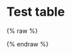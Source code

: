 # Test table

{% raw %}
<div id="diplay_description"> </div>
{% endraw %}

<script>
$(document).ready(function() {
  hu = window.location.search.substring(1);
  searchfor = hu.split("=");
  if( searchfor[0]=="action" ) {
      fetch(url)
        .then(response => {
        if (!response.ok) {
          throw new Error('Network response was not ok');
        }
        return response.json();
        })
        .then(data => document.getElementById("diplay_description").innerHTML = data)
      //document.getElementById("diplay_description").innerHTML = "<b>Showing lessons that use </br></br>" + searchfor[1] + " (action) " + "</b>";
  }  
});
</script>
